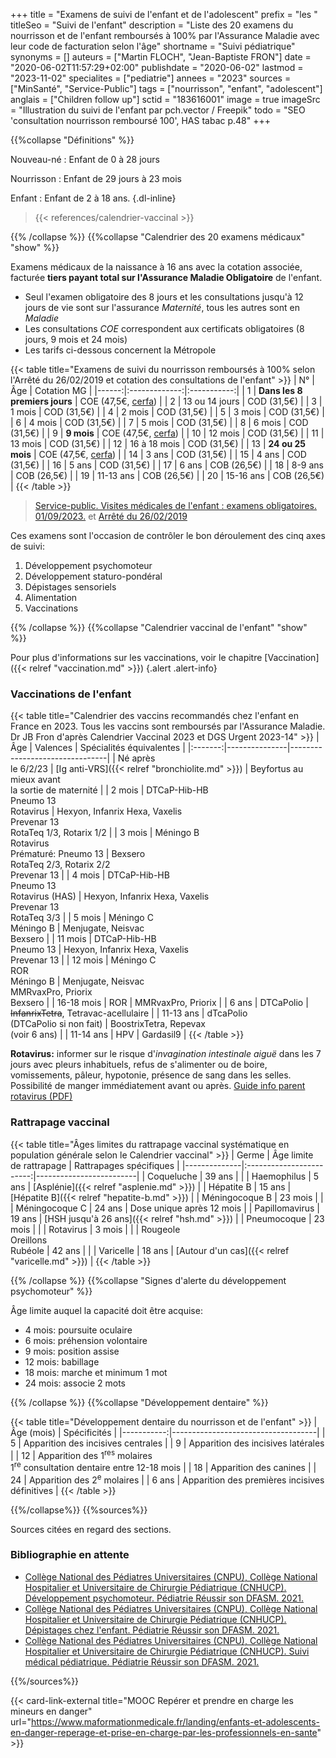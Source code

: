 +++
title = "Examens de suivi de l'enfant et de l'adolescent"
prefix = "les "
titleSeo = "Suivi de l'enfant"
description = "Liste des 20 examens du nourrisson et de l'enfant remboursés à 100% par l'Assurance Maladie avec leur code de facturation selon l'âge"
shortname = "Suivi pédiatrique"
synonyms = []
auteurs = ["Martin FLOCH", "Jean-Baptiste FRON"]
date = "2020-06-02T11:57:29+02:00"
publishdate = "2020-06-02"
lastmod = "2023-11-02"
specialites = ["pediatrie"]
annees = "2023"
sources = ["MinSanté", "Service-Public"]
tags = ["nourrisson", "enfant", "adolescent"]
anglais = ["Children follow up"]
sctid = "183616001"
image = true
imageSrc = "Illustration du suivi de l'enfant par pch.vector / Freepik"
todo = "SEO 'consultation nourrisson remboursé 100', HAS tabac p.48"
+++

{{%collapse "Définitions" %}}

Nouveau-né
: Enfant de 0 à 28 jours

Nourrisson
: Enfant de 29 jours à 23 mois

Enfant
: Enfant de 2 à 18 ans.
{.dl-inline}

> {{< references/calendrier-vaccinal >}}

{{% /collapse %}}
{{%collapse "Calendrier des 20 examens médicaux" "show" %}}

Examens médicaux de la naissance à 16 ans avec la cotation associée, facturée **tiers payant total sur l'Assurance Maladie Obligatoire** de l'enfant.

- Seul l'examen obligatoire des 8 jours et les consultations jusqu'à 12 jours de vie sont sur l'assurance *Maternité*, tous les autres sont en *Maladie*
- Les consultations *COE* correspondent aux certificats obligatoires (8 jours, 9 mois et 24 mois)  
- Les tarifs ci-dessous concernent la Métropole

{{< table title="Examens de suivi du nourrisson remboursés à 100% selon l'Arrêté du 26/02/2019 et cotation des consultations de l'enfant" >}}
| N°    | Âge           | Cotation MG |
|------:|:-------------:|:-----------:|
| 1     | **Dans les 8 premiers jours** | COE (47,5€, [cerfa](https://www.formulaires.service-public.fr/gf/cerfa_12596.do)) |
| 2     | 13 ou 14 jours | COD (31,5€) |
| 3     | 1 mois | COD (31,5€) |
| 4     | 2 mois | COD (31,5€) |
| 5     | 3 mois | COD (31,5€) |
| 6     | 4 mois | COD (31,5€) |
| 7     | 5 mois | COD (31,5€) |
| 8     | 6 mois | COD (31,5€) |
| 9     | **9 mois** | COE (47,5€, [cerfa](https://www.formulaires.service-public.fr/gf/cerfa_12597.do)) |
| 10    | 12 mois | COD (31,5€) |
| 11    | 13 mois | COD (31,5€) |
| 12    | 16 à 18 mois | COD (31,5€) |
| 13    | **24 ou 25 mois** | COE (47,5€, [cerfa](https://www.formulaires.service-public.fr/gf/cerfa_12598.do)) |
| 14    | 3 ans | COD (31,5€) |
| 15    | 4 ans | COD (31,5€) |
| 16    | 5 ans | COD (31,5€) |
| 17    | 6 ans | COB (26,5€) |
| 18    | 8-9 ans | COB (26,5€) |
| 19    | 11-13 ans | COB (26,5€) |
| 20    | 15-16 ans | COB (26,5€) |
{{< /table >}}

> [Service-public. Visites médicales de l'enfant : examens obligatoires. 01/09/2023.](https://www.service-public.fr/particuliers/vosdroits/F967) et [Arrêté du 26/02/2019](https://www.legifrance.gouv.fr/loda/id/JORFTEXT000038175215/)

Ces examens sont l'occasion de contrôler le bon déroulement des cinq axes de suivi:

1. Développement psychomoteur
2. Développement staturo-pondéral
3. Dépistages sensoriels
4. Alimentation
5. Vaccinations

{{% /collapse %}}
{{%collapse "Calendrier vaccinal de l'enfant" "show" %}}

Pour plus d'informations sur les vaccinations, voir le chapitre [Vaccination]({{< relref "vaccination.md" >}})
{.alert .alert-info}

### Vaccinations de l'enfant

{{< table title="Calendrier des vaccins recommandés chez l'enfant en France en 2023. Tous les vaccins sont remboursés par l'Assurance Maladie. Dr JB Fron d'après Calendrier Vaccinal 2023 et DGS Urgent 2023-14" >}}
| Âge     | Valences      | Spécialités équivalentes       |
|:-------:|---------------|--------------------------------|
| Né après<br>le 6/2/23 | [Ig anti-VRS]({{< relref "bronchiolite.md" >}}) | Beyfortus au mieux avant<br>la sortie de maternité |
| 2 mois  | DTCaP-Hib-HB<br>Pneumo 13<br>Rotavirus | Hexyon, Infanrix Hexa, Vaxelis<br>Prevenar 13<br>RotaTeq 1/3, Rotarix 1/2 |
| 3 mois  | Méningo B<br>Rotavirus<br>Prématuré: Pneumo 13 | Bexsero<br>RotaTeq 2/3, Rotarix 2/2<br>Prevenar 13 |
| 4 mois  | DTCaP-Hib-HB<br>Pneumo 13<br>Rotavirus (HAS) | Hexyon, Infanrix Hexa, Vaxelis<br>Prevenar 13<br>RotaTeq 3/3 |
| 5 mois  | Méningo C<br>Méningo B | Menjugate, Neisvac<br>Bexsero |
| 11 mois | DTCaP-Hib-HB<br>Pneumo 13 | Hexyon, Infanrix Hexa, Vaxelis<br>Prevenar 13 |
| 12 mois | Méningo C<br>ROR<br>Méningo B | Menjugate, Neisvac<br>MMRvaxPro, Priorix<br>Bexsero |
| 16-18 mois | ROR        | MMRvaxPro, Priorix             |
| 6 ans   | DTCaPolio     | ~~InfanrixTetra~~, Tetravac-acellulaire |
| 11-13 ans   | dTcaPolio<br>(DTCaPolio si non fait)       | BoostrixTetra, Repevax<br>(voir 6 ans)    |
| 11-14 ans   | HPV       | Gardasil9                      |
{{< /table >}}

**Rotavirus:** informer sur le risque d'*invagination intestinale aiguë* dans les 7 jours avec pleurs inhabituels, refus de s'alimenter ou de boire, vomissements, pâleur, hypotonie, présence de sang dans les selles. Possibilité de manger immédiatement avant ou après. [Guide info parent rotavirus (PDF)](https://solidarites-sante.gouv.fr/IMG/pdf/rotavirus-vaccination-qr-public_nov22.pdf)

### Rattrapage vaccinal

{{< table title="Âges limites du rattrapage vaccinal systématique en population générale selon le Calendrier vaccinal" >}}
| Germe        | Âge limite de rattrapage | Rattrapages spécifiques |
|--------------|:------------------------:|-------------------------|
| Coqueluche   | 39 ans                   |                         |
| Haemophilus  | 5 ans                    | [Asplénie]({{< relref "asplenie.md" >}}) |
| Hépatite B   | 15 ans                   | [Hépatite B]({{< relref "hepatite-b.md" >}}) |
| Méningocoque B | 23 mois                |                         |
| Méningocoque C | 24 ans                 | Dose unique après 12 mois |
| Papillomavirus | 19 ans                 | [HSH jusqu'à 26 ans]({{< relref "hsh.md" >}}) |
| Pneumocoque  | 23 mois                  |                         |
| Rotavirus    | 3 mois                   |                         |
| Rougeole<br>Oreillons<br>Rubéole | 42 ans |                       |
| Varicelle    | 18 ans                   | [Autour d'un cas]({{< relref "varicelle.md" >}}) |
{{< /table >}}

{{% /collapse %}}
{{%collapse "Signes d'alerte du développement psychomoteur" %}}

Âge limite auquel la capacité doit être acquise:

- 4 mois: poursuite oculaire
- 6 mois: préhension volontaire
- 9 mois: position assise
- 12 mois: babillage
- 18 mois: marche et minimum 1 mot
- 24 mois: associe 2 mots

{{% /collapse %}}
{{%collapse "Développement dentaire" %}}

{{< table title="Développement dentaire du nourrisson et de l'enfant" >}}
| Âge (mois) | Spécificités                       |
|-----------:|------------------------------------|
|          5 | Apparition des incisives centrales |
|          9 | Apparition des incisives latérales |
|         12 | Apparition des 1<sup>res</sup> molaires<br>1<sup>re</sup> consultation dentaire entre 12-18 mois |
|         18 | Apparition des canines             |
|         24 | Apparition des 2<sup>e</sup> molaires |
|      6 ans | Apparition des premières incisives définitives |
{{< /table >}}

{{%/collapse%}}
{{%sources%}}

Sources citées en regard des sections.

### Bibliographie en attente

- [Collège National des Pédiatres Universitaires (CNPU), Collège National Hospitalier et Universitaire de Chirurgie Pédiatrique (CNHUCP). Développement psychomoteur. Pédiatrie Réussir son DFASM. 2021.](https://www.pedia-univ.fr/deuxieme-cycle/referentiel/croissance-developpement/developpement-psychomoteur)
- [Collège National des Pédiatres Universitaires (CNPU), Collège National Hospitalier et Universitaire de Chirurgie Pédiatrique (CNHUCP). Dépistages chez l'enfant. Pédiatrie Réussir son DFASM. 2021.](https://www.pedia-univ.fr/deuxieme-cycle/referentiel/croissance-developpement/depistages-lenfant)
- [Collège National des Pédiatres Universitaires (CNPU), Collège National Hospitalier et Universitaire de Chirurgie Pédiatrique (CNHUCP). Suivi médical pédiatrique. Pédiatrie Réussir son DFASM. 2021.](https://www.pedia-univ.fr/deuxieme-cycle/referentiel/croissance-developpement/suivi-medical-pediatrique)

{{%/sources%}}

{{< card-link-external title="MOOC Repérer et prendre en charge les mineurs en danger" url="https://www.maformationmedicale.fr/landing/enfants-et-adolescents-en-danger-reperage-et-prise-en-charge-par-les-professionnels-en-sante" >}}

